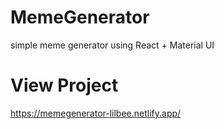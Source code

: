 # MemeGenerator
simple meme generator using React + Material UI

# View Project
https://memegenerator-lilbee.netlify.app/
